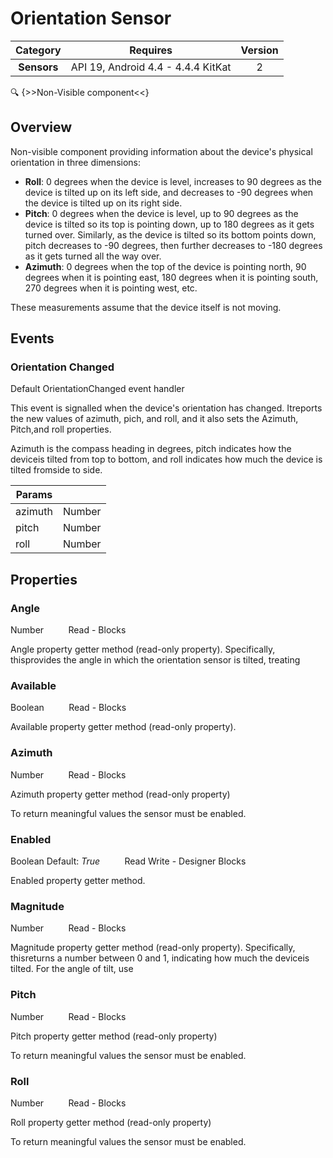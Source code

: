 # Orientation Sensor

| Category | Requires | Version |
|:--------:|:-------:|:--------:|
|**Sensors**|<span class="chip chip-any">API 19, Android 4.4 - 4.4.4 KitKat</span>|<span class="chip chip-number">2</span>|

:mag: {>>Non-Visible component<<}

## Overview

Non-visible component providing information about the device's physical orientation in three dimensions: 

 *    __Roll__: 0 degrees when the device is level, increases to 90 degrees as the device is tilted up on its left side, and decreases to -90 degrees when the device is tilted up on its right side. 
 *    __Pitch__: 0 degrees when the device is level, up to 90 degrees as the device is tilted so its top is pointing down, up to 180 degrees as it gets turned over. Similarly, as the device is tilted so its bottom points down, pitch decreases to -90 degrees, then further decreases to -180 degrees as it gets turned all the way over.
 *    __Azimuth__: 0 degrees when the top of the device is pointing north, 90 degrees when it is pointing east, 180 degrees when it is pointing south, 270 degrees when it is pointing west, etc.

 These measurements assume that the device itself is not moving.

## Events

### Orientation Changed

Default OrientationChanged event handler

This event is signalled when the device's orientation has changed. Itreports the new values of azimuth, pich, and roll, and it also sets the Azimuth, Pitch,and roll properties.

Azimuth is the compass heading in degrees, pitch indicates how the deviceis tilted from top to bottom, and roll indicates how much the device is tilted fromside to side.

<div class="block" ai2-block="event" not-rendered="true" value="%7B%22componentName%22:%20%22Orientation%20Sensor%22,%20%22name%22:%20%22Orientation%20Changed%22,%20%22param%22:%20%5B%22azimuth%22,%20%22pitch%22,%20%22roll%22%5D%7D"></div>

| Params | []() |
|--------|------|
|azimuth|<span class="chip chip-number">Number</span>|
|pitch|<span class="chip chip-number">Number</span>|
|roll|<span class="chip chip-number">Number</span>|

## Properties

### Angle

<span class="chip chip-number">Number</span><span style="user-select: none;">&nbsp;&nbsp;&nbsp;&nbsp;&nbsp;&nbsp;&nbsp;&nbsp;&nbsp;&nbsp;</span><span class="chip chip-rw">Read</span><span style="user-select: none;">&nbsp;</span>-<span style="user-select: none;">&nbsp;</span><span class="chip chip-bd">Blocks</span><span style="user-select: none;">&nbsp;</span>

Angle property getter method (read-only property). Specifically, thisprovides the angle in which the orientation sensor is tilted, treating

<div class="block" ai2-block="property" not-rendered="true" value="%7B%22componentName%22:%20%22Orientation%20Sensor%22,%20%22name%22:%20%22Angle%22,%20%22getter%22:%20true%7D"></div>

### Available

<span class="chip chip-boolean">Boolean</span><span style="user-select: none;">&nbsp;&nbsp;&nbsp;&nbsp;&nbsp;&nbsp;&nbsp;&nbsp;&nbsp;&nbsp;</span><span class="chip chip-rw">Read</span><span style="user-select: none;">&nbsp;</span>-<span style="user-select: none;">&nbsp;</span><span class="chip chip-bd">Blocks</span><span style="user-select: none;">&nbsp;</span>

Available property getter method (read-only property).

<div class="block" ai2-block="property" not-rendered="true" value="%7B%22componentName%22:%20%22Orientation%20Sensor%22,%20%22name%22:%20%22Available%22,%20%22getter%22:%20true%7D"></div>

### Azimuth

<span class="chip chip-number">Number</span><span style="user-select: none;">&nbsp;&nbsp;&nbsp;&nbsp;&nbsp;&nbsp;&nbsp;&nbsp;&nbsp;&nbsp;</span><span class="chip chip-rw">Read</span><span style="user-select: none;">&nbsp;</span>-<span style="user-select: none;">&nbsp;</span><span class="chip chip-bd">Blocks</span><span style="user-select: none;">&nbsp;</span>

Azimuth property getter method (read-only property)  

To return meaningful values the sensor must be enabled.

<div class="block" ai2-block="property" not-rendered="true" value="%7B%22componentName%22:%20%22Orientation%20Sensor%22,%20%22name%22:%20%22Azimuth%22,%20%22getter%22:%20true%7D"></div>

### Enabled

<span class="chip chip-boolean">Boolean</span><span style="user-select: none;">&nbsp;</span><span class="chip chip-boolean">Default: <i>True</i></span><span style="user-select: none;">&nbsp;&nbsp;&nbsp;&nbsp;&nbsp;&nbsp;&nbsp;&nbsp;&nbsp;&nbsp;</span><span class="chip chip-rw">Read</span><span style="user-select: none;">&nbsp;</span><span class="chip chip-rw">Write</span><span style="user-select: none;">&nbsp;</span>-<span style="user-select: none;">&nbsp;</span><span class="chip chip-bd">Designer</span><span style="user-select: none;">&nbsp;</span><span class="chip chip-bd">Blocks</span><span style="user-select: none;">&nbsp;</span>

Enabled property getter method.

<div class="block" ai2-block="property" not-rendered="true" value="%7B%22componentName%22:%20%22Orientation%20Sensor%22,%20%22name%22:%20%22Enabled%22,%20%22getter%22:%20true%7D"></div>
<div class="block" ai2-block="property" not-rendered="true" value="%7B%22componentName%22:%20%22Orientation%20Sensor%22,%20%22name%22:%20%22Enabled%22,%20%22getter%22:%20false%7D"></div>

### Magnitude

<span class="chip chip-number">Number</span><span style="user-select: none;">&nbsp;&nbsp;&nbsp;&nbsp;&nbsp;&nbsp;&nbsp;&nbsp;&nbsp;&nbsp;</span><span class="chip chip-rw">Read</span><span style="user-select: none;">&nbsp;</span>-<span style="user-select: none;">&nbsp;</span><span class="chip chip-bd">Blocks</span><span style="user-select: none;">&nbsp;</span>

Magnitude property getter method (read-only property). Specifically, thisreturns a number between 0 and 1, indicating how much the deviceis tilted. For the angle of tilt, use

<div class="block" ai2-block="property" not-rendered="true" value="%7B%22componentName%22:%20%22Orientation%20Sensor%22,%20%22name%22:%20%22Magnitude%22,%20%22getter%22:%20true%7D"></div>

### Pitch

<span class="chip chip-number">Number</span><span style="user-select: none;">&nbsp;&nbsp;&nbsp;&nbsp;&nbsp;&nbsp;&nbsp;&nbsp;&nbsp;&nbsp;</span><span class="chip chip-rw">Read</span><span style="user-select: none;">&nbsp;</span>-<span style="user-select: none;">&nbsp;</span><span class="chip chip-bd">Blocks</span><span style="user-select: none;">&nbsp;</span>

Pitch property getter method (read-only property)  

To return meaningful values the sensor must be enabled.

<div class="block" ai2-block="property" not-rendered="true" value="%7B%22componentName%22:%20%22Orientation%20Sensor%22,%20%22name%22:%20%22Pitch%22,%20%22getter%22:%20true%7D"></div>

### Roll

<span class="chip chip-number">Number</span><span style="user-select: none;">&nbsp;&nbsp;&nbsp;&nbsp;&nbsp;&nbsp;&nbsp;&nbsp;&nbsp;&nbsp;</span><span class="chip chip-rw">Read</span><span style="user-select: none;">&nbsp;</span>-<span style="user-select: none;">&nbsp;</span><span class="chip chip-bd">Blocks</span><span style="user-select: none;">&nbsp;</span>

Roll property getter method (read-only property)  

To return meaningful values the sensor must be enabled.

<div class="block" ai2-block="property" not-rendered="true" value="%7B%22componentName%22:%20%22Orientation%20Sensor%22,%20%22name%22:%20%22Roll%22,%20%22getter%22:%20true%7D"></div>
